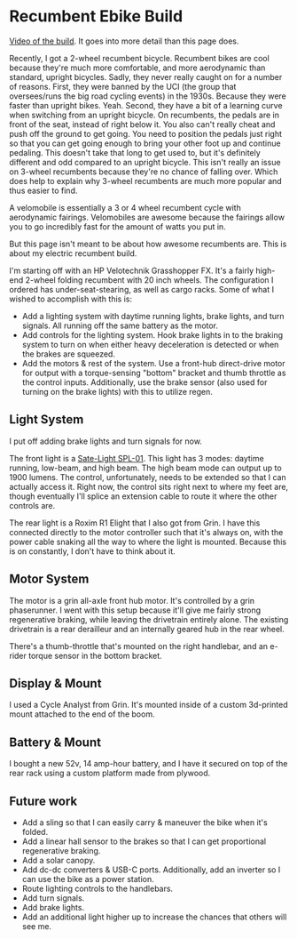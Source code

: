 # Recumbent Ebike Build

[Video of the build](https://www.youtube.com/watch?v=q4v96sHWJDM). It goes into more detail than this page does.

Recently, I got a 2-wheel recumbent bicycle. Recumbent bikes are cool because they're much more comfortable, and more aerodynamic than standard, upright bicycles. Sadly, they never really caught on for a number of reasons. First, they were banned by the UCI (the group that oversees/runs the big road cycling events) in the 1930s. Because they were faster than upright bikes. Yeah. Second, they have a bit of a learning curve when switching from an upright bicycle. On recumbents, the pedals are in front of the seat, instead of right below it. You also can't really cheat and push off the ground to get going. You need to position the pedals just right so that you can get going enough to bring your other foot up and continue pedaling. This doesn't take that long to get used to, but it's definitely different and odd compared to an upright bicycle. This isn't really an issue on 3-wheel recumbents because they're no chance of falling over. Which does help to explain why 3-wheel recumbents are much more popular and thus easier to find.

A velomobile is essentially a 3 or 4 wheel recumbent cycle with aerodynamic fairings. Velomobiles are awesome because the fairings allow you to go incredibly fast for the amount of watts you put in.

But this page isn't meant to be about how awesome recumbents are. This is about my electric recumbent build.

I'm starting off with an HP Velotechnik Grasshopper FX. It's a fairly high-end 2-wheel folding recumbent with 20 inch wheels. The configuration I ordered has under-seat-stearing, as well as cargo racks. Some of what I wished to accomplish with this is:

- Add a lighting system with daytime running lights, brake lights, and turn signals. All running off the same battery as the motor.
- Add controls for the lighting system. Hook brake lights in to the braking system to turn on when either heavy deceleration is detected or when the brakes are squeezed.
- Add the motors & rest of the system. Use a front-hub direct-drive motor for output with a torque-sensing "bottom" bracket and thumb throttle as the control inputs. Additionally, use the brake sensor (also used for turning on the brake lights) with this to utilize regen.

## Light System

I put off adding brake lights and turn signals for now.

The front light is a [Sate-Light SPL-01](https://www.satelitebikelight.com/ebike-lights-front-light/super-bright-front%20light-spl-01.html). This light has 3 modes: daytime running, low-beam, and high beam. The high beam mode can output up to 1900 lumens. The control, unfortunately, needs to be extended so that I can actually access it. Right now, the control sits right next to where my feet are, though eventually I'll splice an extension cable to route it where the other controls are.

The rear light is a Roxim R1 Elight that I also got from Grin. I have this connected directly to the motor controller such that it's always on, with the power cable snaking all the way to where the light is mounted. Because this is on constantly, I don't have to think about it.

## Motor System

The motor is a grin all-axle front hub motor. It's controlled by a grin phaserunner. I went with this setup because it'll give me fairly strong regenerative braking, while leaving the drivetrain entirely alone. The existing drivetrain is a rear derailleur and an internally geared hub in the rear wheel.

There's a thumb-throttle that's mounted on the right handlebar, and an e-rider torque sensor in the bottom bracket.

## Display & Mount

I used a Cycle Analyst from Grin. It's mounted inside of a custom 3d-printed mount attached to the end of the boom.

## Battery & Mount

I bought a new 52v, 14 amp-hour battery, and I have it secured on top of the rear rack using a custom platform made from plywood.

## Future work

- Add a sling so that I can easily carry & maneuver the bike when it's folded.
- Add a linear hall sensor to the brakes so that I can get proportional regenerative braking.
- Add a solar canopy.
- Add dc-dc converters & USB-C ports. Additionally, add an inverter so I can use the bike as a power station.
- Route lighting controls to the handlebars.
- Add turn signals.
- Add brake lights.
- Add an additional light higher up to increase the chances that others will see me.
